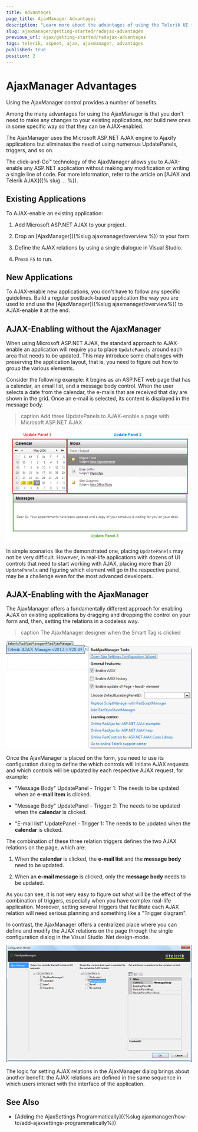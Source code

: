 ```yaml
---
title: Advantages
page_title: AjaxManager Advantages
description: "Learn more about the advantages of using the Telerik UI for ASP.NET AjaxManager."
slug: ajaxmanager/getting-started/radajax-advantages
previous_url: ajax/getting-started/radajax-advantages
tags: telerik, aspnet, ajax, ajaxmanager, advantages
published: True
position: 2
---
```


# AjaxManager Advantages

Using the AjaxManager control provides a number of benefits.

Among the many advantages for using the AjaxManager is that you don't need to make any changes to your existing applications, nor build new ones in some specific way so that they can be AJAX-enabled. 

The AjaxManager uses the Microsoft ASP.NET AJAX engine to Ajaxify applications but eliminates the need of using numerous UpdatePanels, triggers, and so on.

The click-and-Go™ technology of the AjaxManager allows you to AJAX-enable any ASP.NET application without making any modification or writing a single line of code. For more information, refer to the article on [AJAX and Telerik AJAX]({% slug ... %}). 

## Existing Applications

To AJAX-enable an existing application:

1. Add Microsoft ASP.NET AJAX to your project.

1. Drop an [AjaxManager]({%slug ajaxmanager/overview %}) to your form.

1. Define the AJAX relations by using a single dialogue in Visual Studio.

1. Press `F5` to run.

## New Applications 

To AJAX-enable new applications, you don't have to follow any specific guidelines. Build a regular postback-based application the way you are used to and use the [AjaxManager]({%slug ajaxmanager/overview%}) to AJAX-enable it at the end.


## AJAX-Enabling without the AjaxManager

When using Microsoft ASP.NET AJAX, the standard approach to AJAX-enable an application will require you to place `UpdatePanels` around each area that needs to be updated. This may introduce some challenges with preserving the application layout, that is, you need to figure out how to group the various elements. 

Consider the following example: it begins as an ASP.NET web page that has a calendar, an email list, and a message body control. When the user selects a date from the calendar, the e-mails that are received that day are shown in the grid. Once an e-mail is selected, its content is displayed in the message body.

>caption Add three UpdatePanels to AJAX-enable a page with Microsoft ASP.NET AJAX

![UpdatePanels usage](images/Manager1_UpdatePanels.png)

In simple scenarios like the demonstrated one, placing `UpdatePanels` may not be very difficult. However, in real-life applications with dozens of UI controls that need to start working with AJAX, placing more than 20 `UpdatePanels` and figuring which element will go in the respective panel, may be a challenge even for the most advanced developers.

## AJAX-Enabling with the AjaxManager

The AjaxManager offers a fundamentally different approach for enabling AJAX on existing applications by dragging and dropping the control on your form and, then, setting the relations in a codeless way. 

>caption The AjaxManager designer when the Smart Tag is clicked

![Ajax results](images/Manager1_Form.png)

Once the AjaxManager is placed on the form, you need to use its configuration dialog to define the which controls will initiate AJAX requests and which controls will be updated by each respective AJAX request, for example:

* "Message Body" UpdatePanel - Trigger 1: The needs to be updated when an **e-mail item** is clicked.

* "Message Body" UpdatePanel - Trigger 2: The needs to be updated when the **calendar** is clicked.

* "E-mail list" UpdatePanel - Trigger 1: The needs to be updated when the **calendar** is clicked.

The combination of these three relation triggers defines the two AJAX relations on the page, which are:

1. When the **calendar** is clicked, the **e-mail list** and the **message body** need to be updated.

1. When an **e-mail message** is clicked, only the **message body** needs to be updated.

As you can see, it is not very easy to figure out what will be the effect of the combination of triggers, especially when you have complex real-life application. Moreover, setting several triggers that facilitate each AJAX relation will need serious planning and something like a "Trigger diagram". 

In contrast, the AjaxManager offers a centralized place where you can define and modify the AJAX relations on the page through the single configuration dialog in the Visual Studio .Net design-mode.

![Buld RadAjax Settings](images/Centralized_Management_of_AJAX_Relations_Pick2.png)

The logic for setting AJAX relations in the AjaxManager dialog brings about another benefit: the AJAX relations are defined in the same sequence in which users interact with the interface of the application.

## See Also

* [Adding the AjaxSettings Programmatically]({%slug ajaxmanager/how-to/add-ajaxsettings-programmatically%})
